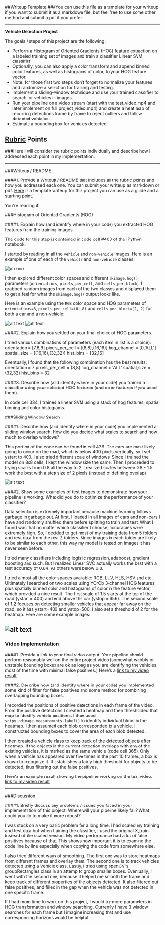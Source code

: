 ##Writeup Template
###You can use this file as a template for your writeup if you want to submit it as a markdown file, but feel free to use some other method and submit a pdf if you prefer.

---

**Vehicle Detection Project**

The goals / steps of this project are the following:

* Perform a Histogram of Oriented Gradients (HOG) feature extraction on a labeled training set of images and train a classifier Linear SVM classifier
* Optionally, you can also apply a color transform and append binned color features, as well as histograms of color, to your HOG feature vector. 
* Note: for those first two steps don't forget to normalize your features and randomize a selection for training and testing.
* Implement a sliding-window technique and use your trained classifier to search for vehicles in images.
* Run your pipeline on a video stream (start with the test_video.mp4 and later implement on full project_video.mp4) and create a heat map of recurring detections frame by frame to reject outliers and follow detected vehicles.
* Estimate a bounding box for vehicles detected.

[//]: # (Image References)
[image1]: ./output_images/car_noncar.jpg
[image2]: ./output_images/hog_example.jpg
[image3]: ./output_images/hog_noncar_example.jpg
[image4]: ./output_images/find_car.jpg
[image5]: ./output_images/heatmap.jpg
[video1]: ./detect_cars.mp4
[video2]: ./test_video_out.mp4

## [Rubric](https://review.udacity.com/#!/rubrics/513/view) Points
###Here I will consider the rubric points individually and describe how I addressed each point in my implementation.  

---
###Writeup / README

####1. Provide a Writeup / README that includes all the rubric points and how you addressed each one.  You can submit your writeup as markdown or pdf.  [Here](https://github.com/udacity/CarND-Vehicle-Detection/blob/master/writeup_template.md) is a template writeup for this project you can use as a guide and a starting point.  

You're reading it!

###Histogram of Oriented Gradients (HOG)

####1. Explain how (and identify where in your code) you extracted HOG features from the training images.

The code for this step is contained in code cell #400 of the IPython notebook.  

I started by reading in all the `vehicle` and `non-vehicle` images.  Here is an example of one of each of the `vehicle` and `non-vehicle` classes:

![alt text][image1]

I then explored different color spaces and different `skimage.hog()` parameters (`orientations`, `pixels_per_cell`, and `cells_per_block`).  I grabbed random images from each of the two classes and displayed them to get a feel for what the `skimage.hog()` output looks like.

Here is an example using the `RGB` color space and HOG parameters of `orientations=8`, `pixels_per_cell=(8, 8)` and `cells_per_block=(2, 2)` for both a car and a non-vehicle:

![alt text][image2]
![alt text][image3]

####2. Explain how you settled on your final choice of HOG parameters.

I tried various combinations of parameters (each item in list is a choice):
orientation = [7,8,9]
pixels_per_cell = [(8,8),(16,16)]
hog_channel = [0,'ALL']
spatial_size = [(16,16),(32,32)]
hist_bins = [32,16]

Eventually, I found that the following combination has the best results:
orientation = 7
pixels_per_cell = (8,8)
hog_channel = 'ALL'
spatial_size = (32,32)
hist_bins = 32

####3. Describe how (and identify where in your code) you trained a classifier using your selected HOG features (and color features if you used them).

In code cell 334, I trained a linear SVM using a stack of hog features, spatial binning and color histograms.

###Sliding Window Search

####1. Describe how (and identify where in your code) you implemented a sliding window search.  How did you decide what scales to search and how much to overlap windows?

This portion of the code can be found in cell 436. 
The cars are most likely going to occur on the road, which is below 400 pixels vertically, so I set ystart to 400. I also tried different scale of windows. Since I trained the model on 8x8 cells, I kept the window size the same. Then I proceeded to trying scales from 0.8 all the way to 2. I realized scales between 0.8 - 1.5 work the best with a step size of 2 pixels (instead of defining overlap)

![alt text][image4]

####2. Show some examples of test images to demonstrate how your pipeline is working.  What did you do to optimize the performance of your classifier?

Data selection is extremely important because machine learning follows garbage in garbage out. At first, I loaded in all images of cars and non-cars I have and randomly shuffled them before splitting to train and test. What I found was that no matter which classifier I choose, accuracies were extremely high. So, I decided to get most of my training data from 5 folders and test data from the rest 2 folders. Since images in each folder are likely to be similar to each other, this way my model is tested on images it has never seen before. 


I tried many classifiers including logistic regression, adaboost, gradient boosting and such. But I realized Linear SVC actually works the best with a test accuracy of 0.84. All others were below 0.8.

I tried almost all the color spaces available: RGB, LUV, HLS, HSV and etc. Ultimately I searched on two scales using YCrCb 3-channel HOG features plus spatially binned color and histograms of color in the feature vector, which provided a nice result.  The first scale of 1.5 starts at the top of the road (ystart = 400) and end above the car (ystop = 656). The second scale of 1.2 focuses on detecting smaller vehicles that appear far away on the road, so it has ystart=400 and ystop=500. I also set a threshold of 2 for the heatmap. Here are some example images:

![alt text][image5]
---

### Video Implementation

####1. Provide a link to your final video output.  Your pipeline should perform reasonably well on the entire project video (somewhat wobbly or unstable bounding boxes are ok as long as you are identifying the vehicles most of the time with minimal false positives.)
Here's a [link to my video result](./detect_cars.mp4)


####2. Describe how (and identify where in your code) you implemented some kind of filter for false positives and some method for combining overlapping bounding boxes.
 
I recorded the positions of positive detections in each frame of the video.  From the positive detections I created a heatmap and then thresholded that map to identify vehicle positions.  I then used `scipy.ndimage.measurements.label()` to identify individual blobs in the heatmap.  I then assumed each blob corresponded to a vehicle.  I constructed bounding boxes to cover the area of each blob detected.  

I then created a vehicle class to keep track of the detected objects after heatmap. If the objects in the current detection overlaps with any of the existing vehicles, it is marked as the same vehicle (code cell 365). Only when a vehicle has appeared over five times in the past 10 frames, a box is drawn to recognize it. It establishes a fairly high threshold for objects to be detected, thus filtering out the false positives.

Here's an example result showing the pipeline working on the test video:
[link to my video result](./test_video_out.mp4)

---

###Discussion

####1. Briefly discuss any problems / issues you faced in your implementation of this project.  Where will your pipeline likely fail?  What could you do to make it more robust?

I was stuck on a very basic problem for a long time. I had scaled my training and test data but when training the classifier, I used the original X_train instead of the scaled version. My video performance had a lot of false positives because of that. This shows how important it is to examine the code line by line especially when copying the code from somewhere else.

I also tried different ways of smoothing. The first one was to store heatmaps from different frames and overlay them. The second one is to track vehicles detected using a Vehicle class. Lastly, I tried using openCV's groupRectangles class in an attemp to group smaller boxes. Eventually, I went with the second one, because it helped me smooth the frame and keep track of different properties of the objects detected. It also filtered out false positives, and filled in the gap when the vehicle was not detected in one specific frame.

If I had more time to work on this project, I would try more parameters in HOG transformation and window searching. Currently I have 3 window searches for each frame but I imagine increasing that and use corresponding horizons would be helpful.

